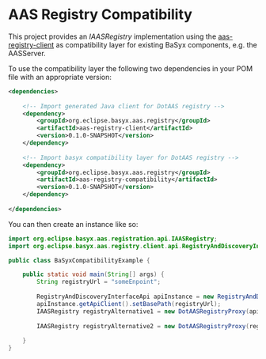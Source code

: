# AAS Registry Compatibility

This project provides an *IAASRegistry* implementation using the [aas-registry-client](../aas-registry-client/README.md) as compatibility layer for existing BaSyx components, e.g. the AASServer.

To use the compatibility layer the following two dependencies in your POM file with an appropriate version:


```xml
<dependencies>
    
    <!-- Import generated Java client for DotAAS registry -->
    <dependency>
        <groupId>org.eclipse.basyx.aas.registry</groupId>
        <artifactId>aas-registry-client</artifactId>
        <version>0.1.0-SNAPSHOT</version>
    </dependency>
    
    <!-- Import basyx compatibility layer for DotAAS registry -->
    <dependency>
        <groupId>org.eclipse.basyx.aas.registry</groupId>
        <artifactId>aas-registry-compatibility</artifactId>
        <version>0.1.0-SNAPSHOT</version>
    </dependency>
    
</dependencies>
```

You can then create an instance like so: 

```java
import org.eclipse.basyx.aas.registration.api.IAASRegistry;
import org.eclipse.basyx.aas.registry.client.api.RegistryAndDiscoveryInterfaceApi;

public class BaSyxCompatibilityExample {

    public static void main(String[] args) {
        String registryUrl = "someEnpoint";
        
        RegistryAndDiscoveryInterfaceApi apiInstance = new RegistryAndDiscoveryInterfaceApi();
        apiInstance.getApiClient().setBasePath(registryUrl);
        IAASRegistry registryAlternative1 = new DotAASRegistryProxy(apiInstance);
        
        IAASRegistry registryAlternative2 = new DotAASRegistryProxy(registryUrl);
        
    }
}




```

